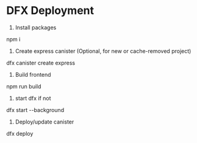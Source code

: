 # DFX Deployment

1. Install packages

npm i

1. Create express canister (Optional, for new or cache-removed project)

dfx canister create express

1. Build frontend

npm run build

1. start dfx if not

dfx start --background

1. Deploy/update canister

dfx deploy
